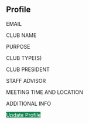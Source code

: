 <html>
    <head>
        <style>
            .btn-custom {
                color: #fff;
                background-color: #198754;
                border-color: #ffffff;
            }
            .btn-custom:hover, .btn-custom:focus, .btn-custom:active, .btn-custom.active, .open>.dropdown-toggle.btn-custom {
                color: #fff;
                background-color: #157347;
                border-color: #ffffff;
            }
        </style>
        <script>
            // prepare fetch GET options
            const options = {
                method: 'GET', // *GET, POST, PUT, DELETE, etc.
                // mode: 'cors', // no-cors, *cors, same-origin
                cache: 'default', // *default, no-cache, reload, force-cache, only-if-cached
                credentials: 'include', // include, same-origin, omit
                headers: {
                'Content-Type': 'application/json'
                // 'Content-Type': 'application/x-www-form-urlencoded',
                },
            };
            fetch("https://rebeccaaa.tk/hello", options)
            // fetch("http://localhost:8192/hello", options)
            // response is a RESTful "promise" on any successful fetch
            .then(response => {
            // check for response errors
            if (response.status !== 200) {
                error('GET API response failure: ' + response.status);
                return;
            }
            // valid response will have JSON data
            response.json().then(data => {
                console.log(data);
                })
            });
            // Something went wrong with actions or responses
            function error(err) {
                // log as Error in console
                console.log(err);
            }
        </script>
    </head>
    <body>
        <div class="bg-success w-50 mx-auto m-5">
            <h2 class="text-light mx-5 pt-5">Profile</h2>
            <!-- 'email' is mapped to 'username' for Spring Security -->
            <div class="mb-3 px-5">
                <label class="form-label" for="username">EMAIL</label>
                <p id="email"></p>
            </div>
            <div class="mb-3 px-5">
                <label class="form-label" for="name">CLUB NAME</label>
                <p id="name"></p>
            </div>
            <div class="mb-3 px-5">
                <label class="form-label" for="purpose">PURPOSE</label>
                <p id="purpose"></p>
            </div>
            <div class="mb-3 px-5">
                <label class="form-label" for="types">CLUB TYPE(S)</label>
                <p id="types"></p>
            </div>
            <div class="mb-3 px-5">
                <label class="form-label" for="president">CLUB PRESIDENT</label>
                <p id="president"></p>
            </div>
            <div class="mb-3 px-5">
                <label class="form-label" for="advisor">STAFF ADVISOR</label>
                <p id="advisor"></p>
            </div>
            <div class="mb-3 px-5">
                <label class="form-label" for="meeting">MEETING TIME AND LOCATION</label>
                <p id="meeting"></p>
            </div>
            <div class="mb-3 px-5">
                <label class="form-label" for="info">ADDITIONAL INFO</label>
                <p id="info"></p>
            </div>
            <a class="btn btn-custom text-nowrap text-light my-3 mx-5 mb-4" type="submit" href="{{ site.baseurl }}/update">Update Profile</a>
        </div>  
        <script>
            const storedData = JSON.parse(localStorage.getItem('ID'));
            console.log(storedData);
            // prepare fetch urls
            // const base_url = "http://localhost:8192/api/club/";
            const base_url = "https://rebeccaaa.tk/api/club/";
            const get_by_id = base_url + storedData;
             // fetch the API
            fetch(get_by_id, options)
                // response is a RESTful "promise" on any successful fetch
                .then(response => {
                // check for response errors
                if (response.status !== 200) {
                    error('GET API response failure: ' + response.status);
                    return;
                }
                // valid response will have JSON data
                response.json().then(data => {
                    console.log(data);
                    document.getElementById("name").innerHTML = data.name;
                    document.getElementById("purpose").innerHTML = data.purpose;
                    document.getElementById("types").innerHTML = data.types;
                    document.getElementById("email").innerHTML = data.email;
                    document.getElementById("president").innerHTML = data.president;
                    document.getElementById("advisor").innerHTML = data.advisor;
                    document.getElementById("meeting").innerHTML = data.meeting;
                    document.getElementById("info").innerHTML = data.info;    
                })
            })
            // catch fetch errors (ie Nginx ACCESS to server blocked)
            .catch(err => {
                error(err + " " + get_by_id);
            });
        </script>  
    </body>    
</html>
